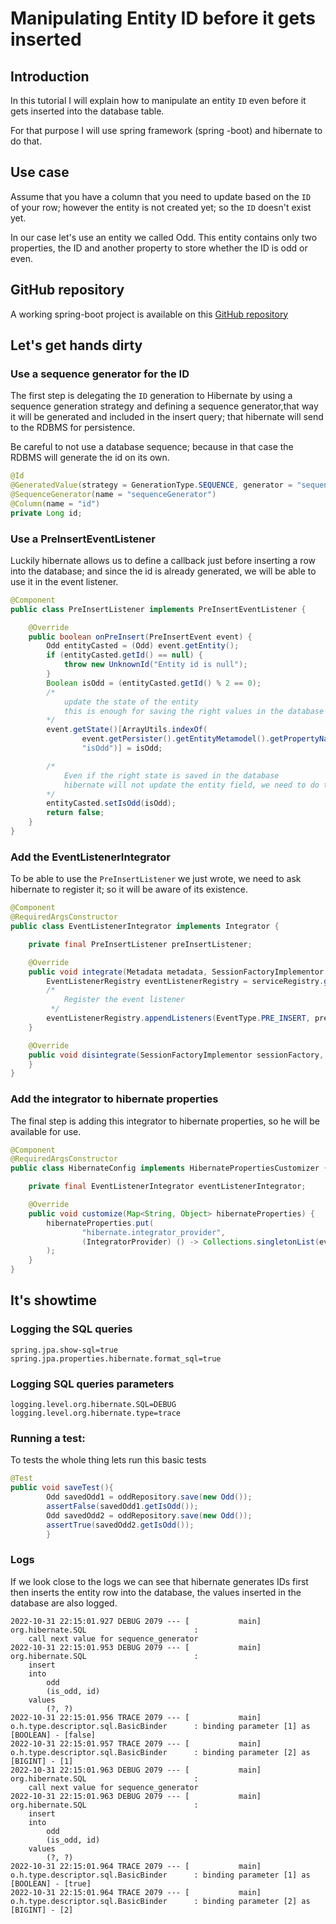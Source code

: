 #   Manipulating Entity ID before it gets inserted
##  Introduction
In this tutorial I will explain how to manipulate an entity ``ID`` even before it gets inserted into the database table.

For that purpose I will use spring framework (spring -boot) and hibernate to do that.
##  Use case
Assume that you have a column that you need to update based on the ``ID `` of your row; however the entity is not created yet; so the ``ID`` doesn't exist yet.

In our case let's use an entity we called Odd. This entity contains only two properties, the ID and another property to store whether the ID is odd or even.
##  GitHub repository
A working spring-boot project is available on this [GitHub repository](https://github.com/Ibrahimhammani/id-before-insert/)
##  Let's get hands dirty
### Use a sequence generator for the ID
The first step is delegating the  ``ID`` generation to Hibernate by using a sequence generation strategy and defining a sequence generator,that way it will be generated and included in the insert query; that hibernate will send to the RDBMS for persistence.

Be careful to not use a database sequence; because in that case the RDBMS will generate the id on its own.

```java
@Id
@GeneratedValue(strategy = GenerationType.SEQUENCE, generator = "sequenceGenerator")
@SequenceGenerator(name = "sequenceGenerator")
@Column(name = "id")
private Long id;
```
### Use a PreInsertEventListener
Luckily hibernate allows us to define a callback just before inserting a row into the database; and since the id is already generated, we will be able to use it in the event listener.

```java
@Component
public class PreInsertListener implements PreInsertEventListener {

    @Override
    public boolean onPreInsert(PreInsertEvent event) {
        Odd entityCasted = (Odd) event.getEntity();
        if (entityCasted.getId() == null) {
            throw new UnknownId("Entity id is null");
        }
        Boolean isOdd = (entityCasted.getId() % 2 == 0);
        /*
            update the state of the entity
            this is enough for saving the right values in the database
        */
        event.getState()[ArrayUtils.indexOf(
                event.getPersister().getEntityMetamodel().getPropertyNames(),
                "isOdd")] = isOdd;

        /*
            Even if the right state is saved in the database
            hibernate will not update the entity field, we need to do this by ourselves
        */
        entityCasted.setIsOdd(isOdd);
        return false;
    }
}
```

### Add the EventListenerIntegrator
To be able to use the ``PreInsertListener`` we just wrote, we need to ask hibernate to register it; so it will be aware of its existence.

```java
@Component
@RequiredArgsConstructor
public class EventListenerIntegrator implements Integrator {

    private final PreInsertListener preInsertListener;

    @Override
    public void integrate(Metadata metadata, SessionFactoryImplementor sessionFactory, SessionFactoryServiceRegistry serviceRegistry) {
        EventListenerRegistry eventListenerRegistry = serviceRegistry.getService(EventListenerRegistry.class);
        /*
            Register the event listener
         */
        eventListenerRegistry.appendListeners(EventType.PRE_INSERT, preInsertListener);
    }

    @Override
    public void disintegrate(SessionFactoryImplementor sessionFactory, SessionFactoryServiceRegistry serviceRegistry) {
    }
}
```

### Add the integrator to hibernate properties
The final step is adding this integrator to hibernate properties, so he will be available for use.

```java
@Component
@RequiredArgsConstructor
public class HibernateConfig implements HibernatePropertiesCustomizer {

    private final EventListenerIntegrator eventListenerIntegrator;

    @Override
    public void customize(Map<String, Object> hibernateProperties) {
        hibernateProperties.put(
                "hibernate.integrator_provider",
                (IntegratorProvider) () -> Collections.singletonList(eventListenerIntegrator)
        );
    }
}
```

##  It's showtime
### Logging the SQL queries
```properties
spring.jpa.show-sql=true
spring.jpa.properties.hibernate.format_sql=true
```
### Logging SQL queries parameters
```properties
logging.level.org.hibernate.SQL=DEBUG
logging.level.org.hibernate.type=trace
```
### Running a test:
To tests the whole thing lets run this basic tests

```java
@Test
public void saveTest(){
        Odd savedOdd1 = oddRepository.save(new Odd());
        assertFalse(savedOdd1.getIsOdd());
        Odd savedOdd2 = oddRepository.save(new Odd());
        assertTrue(savedOdd2.getIsOdd());
        }
```

### Logs

If we look close to the logs we can see that hibernate generates IDs first then inserts the entity row into the database, the values inserted in the database are also logged.
```log
2022-10-31 22:15:01.927 DEBUG 2079 --- [           main] org.hibernate.SQL                        : 
    call next value for sequence_generator
2022-10-31 22:15:01.953 DEBUG 2079 --- [           main] org.hibernate.SQL                        : 
    insert 
    into
        odd
        (is_odd, id) 
    values
        (?, ?)
2022-10-31 22:15:01.956 TRACE 2079 --- [           main] o.h.type.descriptor.sql.BasicBinder      : binding parameter [1] as [BOOLEAN] - [false]
2022-10-31 22:15:01.957 TRACE 2079 --- [           main] o.h.type.descriptor.sql.BasicBinder      : binding parameter [2] as [BIGINT] - [1]
2022-10-31 22:15:01.963 DEBUG 2079 --- [           main] org.hibernate.SQL                        : 
    call next value for sequence_generator
2022-10-31 22:15:01.963 DEBUG 2079 --- [           main] org.hibernate.SQL                        : 
    insert 
    into
        odd
        (is_odd, id) 
    values
        (?, ?)
2022-10-31 22:15:01.964 TRACE 2079 --- [           main] o.h.type.descriptor.sql.BasicBinder      : binding parameter [1] as [BOOLEAN] - [true]
2022-10-31 22:15:01.964 TRACE 2079 --- [           main] o.h.type.descriptor.sql.BasicBinder      : binding parameter [2] as [BIGINT] - [2]
```

